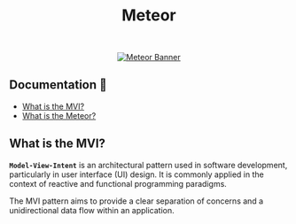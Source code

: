 <h1 align="center">Meteor</h1></br>


<p align="center">
  <a href="https://github.com/getspherelabs/meteor"><img  alt="Meteor Banner" src="https://github.com/getspherelabs/meteor/blob/main/docs/images/Banner%20-%20%20Meteor.png?raw=true"/></a> <br>
</p>

## Documentation 📖
- [What is the MVI?]()
- [What is the Meteor?](https://github.com/getspherelabs/meteor/blob/main/docs/meteor.md)

## What is the MVI?

**`Model-View-Intent`** is an architectural pattern used in software development, particularly in user interface (UI) design. It is commonly applied in the context of reactive and functional programming paradigms.

The MVI pattern aims to provide a clear separation of concerns and a unidirectional data flow within an application. 

